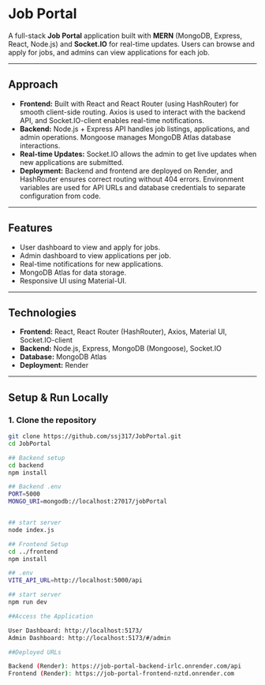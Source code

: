 # Job Portal

A full-stack **Job Portal** application built with **MERN** (MongoDB, Express, React, Node.js) and **Socket.IO** for real-time updates. Users can browse and apply for jobs, and admins can view applications for each job.

---

## Approach

- **Frontend:** Built with React and React Router (using HashRouter) for smooth client-side routing. Axios is used to interact with the backend API, and Socket.IO-client enables real-time notifications.  
- **Backend:** Node.js + Express API handles job listings, applications, and admin operations. Mongoose manages MongoDB Atlas database interactions.  
- **Real-time Updates:** Socket.IO allows the admin to get live updates when new applications are submitted.  
- **Deployment:** Backend and frontend are deployed on Render, and HashRouter ensures correct routing without 404 errors. Environment variables are used for API URLs and database credentials to separate configuration from code.

---

## Features

- User dashboard to view and apply for jobs.  
- Admin dashboard to view applications per job.  
- Real-time notifications for new applications.  
- MongoDB Atlas for data storage.  
- Responsive UI using Material-UI.  

---

## Technologies

- **Frontend:** React, React Router (HashRouter), Axios, Material UI, Socket.IO-client  
- **Backend:** Node.js, Express, MongoDB (Mongoose), Socket.IO  
- **Database:** MongoDB Atlas  
- **Deployment:** Render  

---

## Setup & Run Locally

### 1. Clone the repository
```bash
git clone https://github.com/ssj317/JobPortal.git
cd JobPortal

## Backend setup
cd backend
npm install

## Backend .env
PORT=5000
MONGO_URI=mongodb://localhost:27017/jobPortal


## start server
node index.js

## Frontend Setup
cd ../frontend
npm install

## .env
VITE_API_URL=http://localhost:5000/api

## start server
npm run dev

##Access the Application

User Dashboard: http://localhost:5173/
Admin Dashboard: http://localhost:5173/#/admin

##Deployed URLs

Backend (Render): https://job-portal-backend-irlc.onrender.com/api
Frontend (Render): https://job-portal-frontend-nztd.onrender.com
